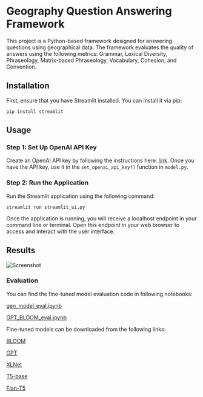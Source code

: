 # Geography Question Answering Framework

This project is a Python-based framework designed for answering questions using geographical data. The framework evaluates the quality of answers using the following metrics: Grammar, Lexical Diversity, Phraseology, Matrix-based Phraseology, Vocabulary, Cohesion, and Convention.

## Installation

First, ensure that you have Streamlit installed. You can install it via pip:
```
pip install streamlit
```

## Usage

### Step 1: Set Up OpenAI API Key

Create an OpenAI API key by following the instructions here: [link](https://www.howtogeek.com/885918/how-to-get-an-openai-api-key/). Once you have the API key, use it in the `set_openai_api_key()` function in `model.py`.

### Step 2: Run the Application

Run the Streamlit application using the following command:
```
streamlit run streamlit_ui.py
```

Once the application is running, you will receive a localhost endpoint in your command line or terminal. Open this endpoint in your web browser to access and interact with the user interface.

## Results

![Screenshot](https://github.com/BatMrE/Answer-evaluation-and-correction/assets/48859022/3ea27f3b-573b-4af6-a124-ece6ac917716)


### Evaluation

You can find the fine-tuned model evaluation code in following notebooks:

[gen_model_eval.ipynb](https://github.com/BatMrE/Answer-evaluation-and-correction/blob/master/gen_model_eval.ipynb)

[GPT_BLOOM_eval.ipynb](https://github.com/BatMrE/Answer-evaluation-and-correction/blob/master/GPT_BLOOM_eval.ipynb)

Fine-tuned models can be downloaded from the following links:

[BLOOM](https://drive.google.com/drive/folders/1utL7Nz-uPcIUrGVYb01lkMEgb-DQuRQ2?usp=sharing)

[GPT](https://drive.google.com/drive/folders/1YwRBPBSyWQfbWbSvhwLEmH4ih1z_K8O3?usp=sharing)

[XLNet](https://drive.google.com/drive/folders/1nPHcBpM6GYWpKgb3q4aej-6D-V4H4K3j?usp=sharing)

[T5-base](https://drive.google.com/drive/folders/1SDl3w1knPVN3wcMt6O3JDra_Mb0884g8?usp=sharing)

[Flan-T5](https://drive.google.com/drive/folders/1N-WQyz1P9VZ3IencQyZxOEnCZ7X5RCYu?usp=sharing)

